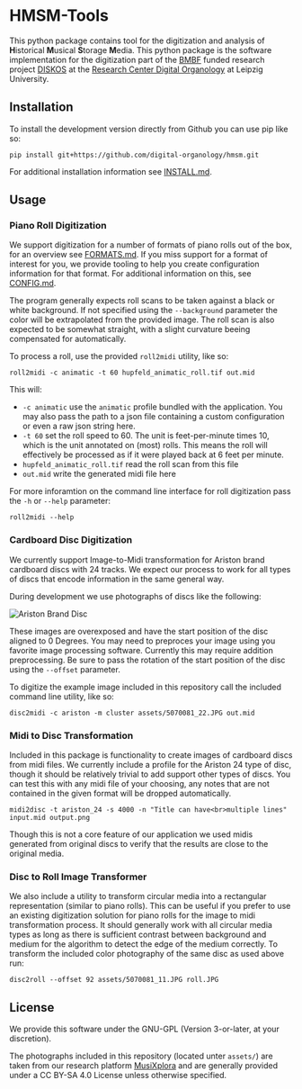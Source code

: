 # HMSM-Tools

This python package contains tool for the digitization and analysis of **H**istorical **M**usical **S**torage **M**edia.
This python package is the software implementation for the digitization part of the [BMBF](https://www.bmbf.de/bmbf/de/home/home_node.html) funded research project [DISKOS](https://organology.uni-leipzig.de/index.php/forschung/diskos) at the [Research Center Digital Organology](https://organology.uni-leipzig.de/) at Leipzig University.

## Installation

To install the development version directly from Github you can use pip like so:

```{bash}
pip install git+https://github.com/digital-organology/hmsm.git
```

For additional installation information see [INSTALL.md](docs/INSTALL.md).

## Usage

### Piano Roll Digitization

We support digitization for a number of formats of piano rolls out of the box, for an overview see [FORMATS.md](docs/FORMATS.md).
If you miss support for a format of interest for you, we provide tooling to help you create configuration information for that format.
For additional information on this, see [CONFIG.md](docs/CONFIG.md).

The program generally expects roll scans to be taken against a black or white background.
If not specified using the `--background` parameter the color will be extrapolated from the provided image.
The roll scan is also expected to be somewhat straight, with a slight curvature beeing compensated for automatically.

To process a roll, use the provided `roll2midi` utility, like so:

```{bash}
roll2midi -c animatic -t 60 hupfeld_animatic_roll.tif out.mid 
```

This will:

* `-c animatic` use the `animatic` profile bundled with the application. You may also pass the path to a json file containing a custom configuration or even a raw json string here.
* `-t 60` set the roll speed to 60. The unit is feet-per-minute times 10, which is the unit annotated on (most) rolls. This means the roll will effectively be processed as if it were played back at 6 feet per minute.
* `hupfeld_animatic_roll.tif` read the roll scan from this file
* `out.mid` write the generated midi file here

For more inforamtion on the command line interface for roll digitization pass the `-h` or `--help` parameter:

```
roll2midi --help
```

### Cardboard Disc Digitization

We currently support Image-to-Midi transformation for Ariston brand cardboard discs with 24 tracks. We expect our process to work for all types of discs that encode information in the same general way.

During development we use photographs of discs like the following:

![Ariston Brand Disc](assets/5070081_22.JPG)

These images are overexposed and have the start position of the disc aligned to 0 Degrees.
You may need to preproces your image using you favorite image processing software.
Currently this may require addition preprocessing.
Be sure to pass the rotation of the start position of the disc using the `--offset` parameter.

To digitize the example image included in this repository call the included command line utility, like so:

```{bash}
disc2midi -c ariston -m cluster assets/5070081_22.JPG out.mid
```

### Midi to Disc Transformation

Included in this package is functionality to create images of cardboard discs from midi files.
We currently include a profile for the Ariston 24 type of disc, though it should be relatively trivial to add support other types of discs.
You can test this with any midi file of your choosing, any notes that are not contained in the given format will be dropped automatically.

```{bash}
midi2disc -t ariston_24 -s 4000 -n "Title can have<br>multiple lines" input.mid output.png
```

Though this is not a core feature of our application we used midis generated from original discs to verify that the results are close to the original media.

### Disc to Roll Image Transformer

We also include a utility to transform circular media into a rectangular representation (similar to piano rolls).
This can be useful if you prefer to use an existing digitization solution for piano rolls for the image to midi transformation process.
It should generally work with all circular media types as long as there is sufficient contrast between background and medium for the algorithm to detect the edge of the medium correctly.
To transform the included color photography of the same disc as used above run:

```{bash}
disc2roll --offset 92 assets/5070081_11.JPG roll.JPG
```

## License

We provide this software under the GNU-GPL (Version 3-or-later, at your discretion).

The photographs included in this repository (located unter `assets/`) are taken from our research platform [MusiXplora](https://www.musixplora.de/) and are generally provided under a CC BY-SA 4.0 License unless otherwise specified.

